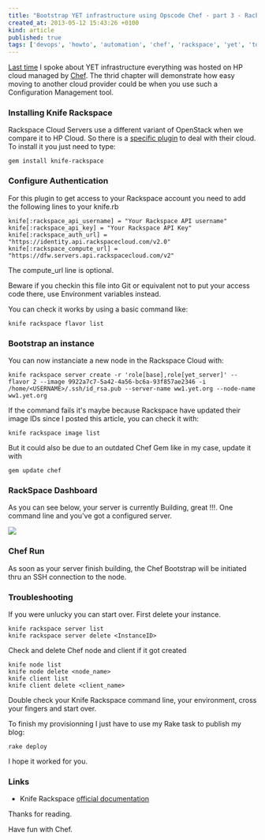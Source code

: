 ```yaml
---
title: "Bootstrap YET infrastructure using Opscode Chef - part 3 - Rackspace"
created_at: 2013-05-12 15:43:26 +0100
kind: article
published: true
tags: ['devops', 'howto', 'automation', 'chef', 'rackspace', 'yet', 'tools']
---
```


[Last time](/2012/12/yet-infra-2/) I spoke about YET infrastructure everything was hosted on HP cloud managed by [Chef](http://www.opscode.com). The thrid chapter will demonstrate how easy moving to another cloud provider could be when you use such a Configuration Management tool.

<!-- more -->

### Installing Knife Rackspace

Rackspace Cloud Servers use a different variant of OpenStack when we compare it to HP Cloud. So there is a [specific plugin](http://developer.rackspace.com/blog/cooking-with-chef.html) to deal with their cloud. To install it you just need to type:

	gem install knife-rackspace

### Configure Authentication

For this plugin to get access to your Rackspace account you need to add the following lines to your knife.rb

	knife[:rackspace_api_username] = "Your Rackspace API username"
	knife[:rackspace_api_key] = "Your Rackspace API Key"
	knife[:rackspace_auth_url] = "https://identity.api.rackspacecloud.com/v2.0"
	knife[:rackspace_compute_url] = "https://dfw.servers.api.rackspacecloud.com/v2"

The compute_url line is optional.

Beware if you checkin this file into Git or equivalent not to put your access code there, use Environment variables instead.

You can check it works by using a basic command like:

	knife rackspace flavor list
	
### Bootstrap an instance

You can now instanciate a new node in the Rackspace Cloud with:

	knife rackspace server create -r 'role[base],role[yet_server]' --flavor 2 --image 9922a7c7-5a42-4a56-bc6a-93f857ae2346 -i /home/<USERNAME>/.ssh/id_rsa.pub --server-name ww1.yet.org --node-name ww1.yet.org

If the command fails it's maybe because Rackspace have updated their image IDs since I posted this article, you can check it with:

	knife rackspace image list

But it could also be due to an outdated Chef Gem like in my case, update it with

	gem update chef

### RackSpace Dashboard

As you can see below, your server is currently Building, great !!!. One command line and you've got a configured server.

![][rackspace-dashboard]

### Chef Run

As soon as your server finish building, the Chef Bootstrap will be initiated thru an SSH connection to the node.

### Troubleshooting

If you were unlucky you can start over. First delete your instance.

	knife rackspace server list
	knife rackspace server delete <InstanceID>

Check and delete Chef node and client if it got created

	knife node list
	knife node delete <node_name>
	knife client list
	knife client delete <client_name>

Double check your Knife Rackspace command line, your environment, cross your fingers and start over.

To finish my provisionning I just have to use my Rake task to publish my blog:

	rake deploy

I hope it worked for you.

### Links

* Knife Rackspace [official documentation](http://docs.opscode.com/plugin_knife_rackspace.html)

Thanks for reading.

Have fun with Chef.

[rackspace-dashboard]: /images/posts/rackspace-dashboard.png